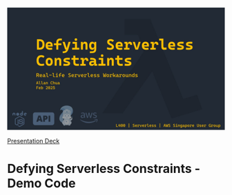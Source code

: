 ![Banner](https://github.com/allanchua101/defying-serverless-constraints-demo/blob/main/assets/Banner.jpeg "Banner")

[Presentation Deck](https://speakerdeck.com/allanchua101/defying-serverless-constraints-real-life-serverless-workarounds)

# Defying Serverless Constraints - Demo Code

